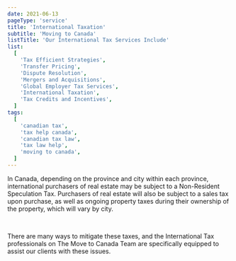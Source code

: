 ```yaml
---
date: 2021-06-13
pageType: 'service'
title: 'International Taxation'
subtitle: 'Moving to Canada'
listTitle: 'Our International Tax Services Include'
list:
  [
    'Tax Efficient Strategies',
    'Transfer Pricing',
    'Dispute Resolution',
    'Mergers and Acquisitions',
    'Global Employer Tax Services',
    'International Taxation',
    'Tax Credits and Incentives',
  ]
tags:
  [
    'canadian tax',
    'tax help canada',
    'canadian tax law',
    'tax law help',
    'moving to canada',
  ]
---
```


In Canada, depending on the province and city within each province, international purchasers of real estate may be subject to a Non-Resident Speculation Tax. Purchasers of real estate will also be subject to a sales tax upon purchase, as well as ongoing property taxes during their ownership of the property, which will vary by city.

<br/>

There are many ways to mitigate these taxes, and the International Tax professionals on The Move to Canada Team are specifically equipped to assist our clients with these issues.
